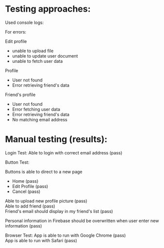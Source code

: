 # Testing approaches:

Used console logs: 

For errors:

Edit profile
- unable to upload file 
- unable to update user document
- unable to fetch user data

Profile 
- User not found
- Error retrieving friend's data

Friend's profile
- User not found
- Error fetching user data
- Error retrieving friend's data
- No matching email address 

# Manual testing (results):

Login Test:
Able to login with correct email address (pass)

Button Test:

Buttons is able to direct to a new page
- Home (pass)
- Edit Profile (pass)
- Cancel (pass)

Able to upload new profile picture (pass)  
Able to add friend (pass)  
Friend's email should display in my friend's list (pass)  

Personal information in Firebase should be overwritten when user enter new information (pass)


Browser Test:
App is able to run with Google Chrome (pass)  
App is able to run with Safari (pass)  

